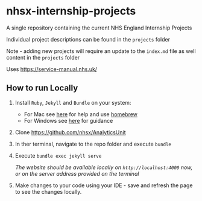 # nhsx-internship-projects
A single repository containing the current NHS England Internship Projects

Individual project descriptions can be found in the `projects` folder

Note - adding new projects will require an update to the `index.md` file as well content in the `projects` folder

Uses https://service-manual.nhs.uk/

## How to run Locally

1. Install `Ruby`, `Jekyll` and `Bundle` on your system:
    - For Mac see [here](https://jekyllrb.com/docs/installation/macos/) for help and use [homebrew](https://brew.sh/) 
    - For Windows see [here](https://idratherbewriting.com/documentation-theme-jekyll/mydoc_install_jekyll_on_windows.html) for guidance
2. Clone <https://github.com/nhsx/AnalyticsUnit>
3. In ther terminal, navigate to the repo folder and execute `bundle`
4. Execute `bundle exec jekyll serve`
   
    *The website should be available locally on `http://localhost:4000` now, or on the server address provided on the terminal*
   
5. Make changes to your code using your IDE - save and refresh the page to see the changes locally.